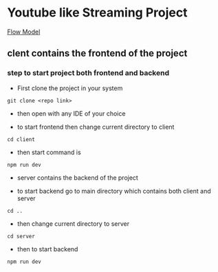# Youtube like Streaming Project

[Flow Model](https://app.eraser.io/workspace/7Lz1vDRtpT6L6uiomxVu?origin=share)

## clent contains the frontend of the project

### step to start project both frontend and backend

- First clone the project in your system

```
git clone <repo link>
```

- then open with any IDE of your choice

- to start frontend then change current directory to client

```
cd client
```

- then start command is

```
npm run dev
```

- server contains the backend of the project

- to start backend go to main directory which contains both client and server

```
cd ..
```

- then change current directory to server

```
cd server
```

- then to start backend

```
npm run dev
```
